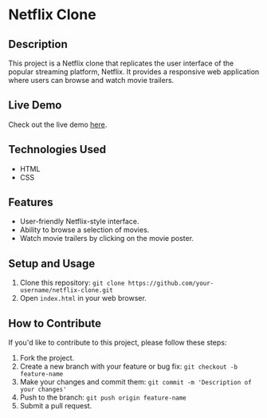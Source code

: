 # Netflix Clone



## Description

This project is a Netflix clone that replicates the user interface of the popular streaming platform, Netflix. It provides a responsive web application where users can browse and watch movie trailers.

## Live Demo

Check out the live demo [here](https://albin-jose.github.io/netflix-clone/).

## Technologies Used

- HTML
- CSS

## Features

- User-friendly Netflix-style interface.
- Ability to browse a selection of movies.
- Watch movie trailers by clicking on the movie poster.



## Setup and Usage

1. Clone this repository: `git clone https://github.com/your-username/netflix-clone.git`
2. Open `index.html` in your web browser.

## How to Contribute

If you'd like to contribute to this project, please follow these steps:

1. Fork the project.
2. Create a new branch with your feature or bug fix: `git checkout -b feature-name`
3. Make your changes and commit them: `git commit -m 'Description of your changes'`
4. Push to the branch: `git push origin feature-name`
5. Submit a pull request.



